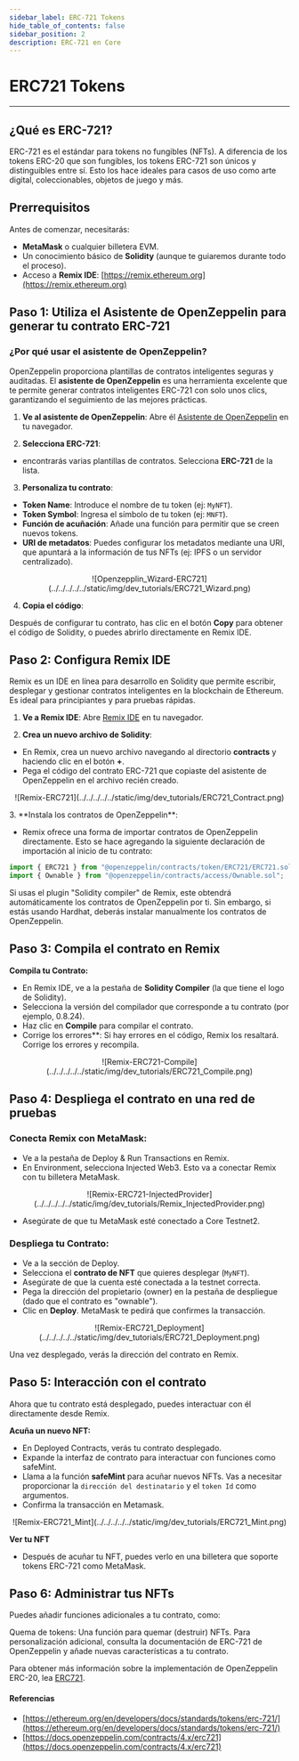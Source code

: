 ```yaml
---
sidebar_label: ERC-721 Tokens
hide_table_of_contents: false
sidebar_position: 2
description: ERC-721 en Core
---
```


# ERC721 Tokens

---

## ¿Qué es ERC-721?

ERC-721 es el estándar para tokens no fungibles (NFTs). A diferencia de los tokens ERC-20 que son fungibles, los tokens ERC-721 son únicos y distinguibles entre sí. Esto los hace ideales para casos de uso como arte digital, coleccionables, objetos de juego y más.

## Prerrequisitos

Antes de comenzar, necesitarás:

- **MetaMask** o cualquier billetera EVM.
- Un conocimiento básico de **Solidity** (aunque te guiaremos durante todo el proceso).
- Acceso a **Remix IDE**: [https://remix.ethereum.org](https://remix.ethereum.org)

## Paso 1: Utiliza el Asistente de OpenZeppelin para generar tu contrato ERC-721

### ¿Por qué usar el asistente de OpenZeppelin?

OpenZeppelin proporciona plantillas de contratos inteligentes seguras y auditadas. El **asistente de OpenZeppelin** es una herramienta excelente que te permite generar contratos inteligentes ERC-721 con solo unos clics, garantizando el seguimiento de las mejores prácticas.

1. **Ve al asistente de OpenZeppelin**: Abre él [Asistente de OpenZeppelin](https://wizard.openzeppelin.com/#erc721) en tu navegador.

2. **Selecciona ERC-721**:

- encontrarás varias plantillas de contratos. Selecciona **ERC-721** de la lista.

3. **Personaliza tu contrato**:

- **Token Name**: Introduce el nombre de tu token (ej: `MyNFT`).
- **Token Symbol**: Ingresa el símbolo de tu token (ej: `MNFT`).
- **Función de acuñación**: Añade una función para permitir que se creen nuevos tokens.
- **URI de metadatos**: Puedes configurar los metadatos mediante una URI, que apuntará a la información de tus NFTs (ej: IPFS o un servidor centralizado).

<p align="center">
![Openzepplin_Wizard-ERC721](../../../../../static/img/dev_tutorials/ERC721_Wizard.png)
</p>

4. **Copia el código**:

Después de configurar tu contrato, has clic en el botón **Copy** para obtener el código de Solidity, o puedes abrirlo directamente en Remix IDE.

## Paso 2: Configura Remix IDE

Remix es un IDE en línea para desarrollo en Solidity que permite escribir, desplegar y gestionar contratos inteligentes en la blockchain de Ethereum. Es ideal para principiantes y para pruebas rápidas.

1. **Ve a Remix IDE**: Abre [Remix IDE](https://remix.ethereum.org/) en tu navegador.

2. **Crea un nuevo archivo de Solidity**:

- En Remix, crea un nuevo archivo navegando al directorio **contracts** y haciendo clic en el botón **+**.
- Pega el código del contrato ERC-721 que copiaste del asistente de OpenZeppelin en el archivo recién creado.

<p align="center">
![Remix-ERC721](../../../../../static/img/dev_tutorials/ERC721_Contract.png)
</p>
3. **Instala los contratos de OpenZeppelin**:

- Remix ofrece una forma de importar contratos de OpenZeppelin directamente. Esto se hace agregando la siguiente declaración de importación al inicio de tu contrato:

```javascript
import { ERC721 } from "@openzeppelin/contracts/token/ERC721/ERC721.sol";
import { Ownable } from "@openzeppelin/contracts/access/Ownable.sol";
```

Si usas el plugin "Solidity compiler" de Remix, este obtendrá automáticamente los contratos de OpenZeppelin por ti. Sin embargo, si estás usando Hardhat, deberás instalar manualmente los contratos de OpenZeppelin.

## Paso 3: Compila el contrato en Remix

**Compila tu Contrato:**

- En Remix IDE, ve a la pestaña de **Solidity Compiler** (la que tiene el logo de Solidity).
- Selecciona la versión del compilador que corresponde a tu contrato (por ejemplo, 0.8.24).
- Haz clic en **Compile** para compilar el contrato.
- Corrige los errores\*\*: Si hay errores en el código, Remix los resaltará. Corrige los errores y recompila.

<p align="center">
![Remix-ERC721-Compile](../../../../../static/img/dev_tutorials/ERC721_Compile.png)
</p>

## Paso 4: Despliega el contrato en una red de pruebas

### Conecta Remix con MetaMask:

- Ve a la pestaña de Deploy & Run Transactions en Remix.
- En Environment, selecciona Injected Web3. Esto va a conectar Remix con tu billetera MetaMask.

<p align="center">
![Remix-ERC721-InjectedProvider](../../../../../static/img/dev_tutorials/Remix_InjectedProvider.png)
</p>

- Asegúrate de que tu MetaMask esté conectado a Core Testnet2.

### Despliega tu Contrato:

- Ve a la sección de Deploy.
- Selecciona el **contrato de NFT** que quieres desplegar (`MyNFT`).
- Asegúrate de que la cuenta esté conectada a la testnet correcta.
- Pega la dirección del propietario (owner) en la pestaña de despliegue (dado que el contrato es "ownable").
- Clic en **Deploy**. MetaMask te pedirá que confirmes la transacción.

<p align="center">
![Remix-ERC721_Deployment](../../../../../static/img/dev_tutorials/ERC721_Deployment.png)
</p>

Una vez desplegado, verás la dirección del contrato en Remix.

## Paso 5: Interacción con el contrato

Ahora que tu contrato está desplegado, puedes interactuar con él directamente desde Remix.

**Acuña un nuevo NFT:**

- En Deployed Contracts, verás tu contrato desplegado.
- Expande la interfaz de contrato para interactuar con funciones como safeMint.
- Llama a la función **safeMint** para acuñar nuevos NFTs. Vas a necesitar proporcionar la `dirección del destinatario` y el `token Id` como argumentos.
- Confirma la transacción en Metamask.

<p align="center">
![Remix-ERC721_Mint](../../../../../static/img/dev_tutorials/ERC721_Mint.png)
</p>

**Ver tu NFT**

- Después de acuñar tu NFT, puedes verlo en una billetera que soporte tokens ERC-721 como MetaMask.

## Paso 6: Administrar tus NFTs

Puedes añadir funciones adicionales a tu contrato, como:

Quema de tokens: Una función para quemar (destruir) NFTs.
Para personalización adicional, consulta la documentación de ERC-721 de OpenZeppelin y añade nuevas características a tu contrato.

Para obtener más información sobre la implementación de OpenZeppelin ERC-20, lea [ERC721](https://docs.openzeppelin.com/contracts/4.x/erc721).

#### Referencias

- [https://ethereum.org/en/developers/docs/standards/tokens/erc-721/](https://ethereum.org/en/developers/docs/standards/tokens/erc-721/)
- [https://docs.openzeppelin.com/contracts/4.x/erc721](https://docs.openzeppelin.com/contracts/4.x/erc721)
